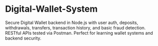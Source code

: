 # Digital-Wallet-System
Secure Digital Wallet backend in Node.js with user auth, deposits, withdrawals, transfers, transaction history, and basic fraud detection. RESTful APIs tested via Postman. Perfect for learning wallet systems and backend security.
